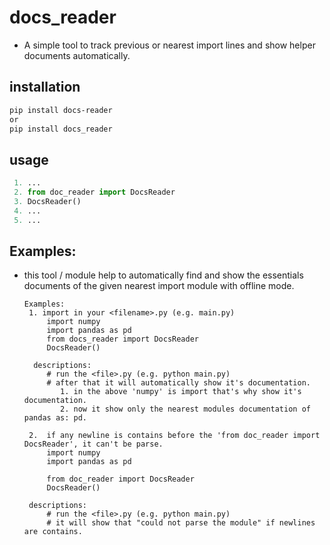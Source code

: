 # docs_reader

- A simple tool to track previous or nearest import lines and show helper documents automatically.

## installation

```bash
pip install docs-reader
or
pip install docs_reader
```

## usage

```python
 1. ...
 2. from doc_reader import DocsReader
 3. DocsReader()
 4. ...
 5. ...
```

## Examples:

- this tool / module help to automatically find and show the essentials documents of the given nearest import module with offline mode.

      Examples:
       1. import in your <filename>.py (e.g. main.py)
           import numpy
           import pandas as pd
           from docs_reader import DocsReader
           DocsReader()

        descriptions:
           # run the <file>.py (e.g. python main.py)
           # after that it will automatically show it's documentation.
              1. in the above 'numpy' is import that's why show it's documentation.
              2. now it show only the nearest modules documentation of pandas as: pd.

       2.  if any newline is contains before the 'from doc_reader import DocsReader', it can't be parse.
           import numpy
           import pandas as pd

           from doc_reader import DocsReader
           DocsReader()

       descriptions:
           # run the <file>.py (e.g. python main.py)
           # it will show that "could not parse the module" if newlines are contains.
